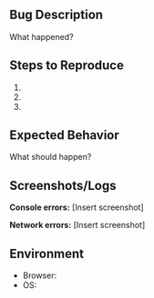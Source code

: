 ## Bug Description
What happened?

## Steps to Reproduce
1. 
2. 
3. 

## Expected Behavior
What should happen?

## Screenshots/Logs
**Console errors:**
[Insert screenshot]

**Network errors:**
[Insert screenshot]

## Environment
- Browser: 
- OS:
